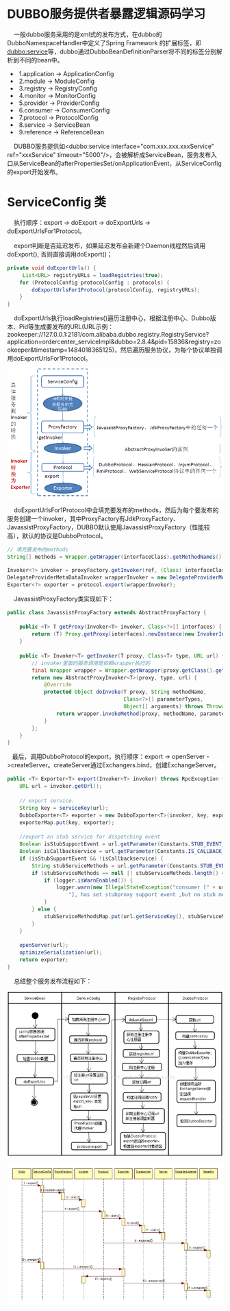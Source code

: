 DUBBO服务提供者暴露逻辑源码学习
=================

&nbsp;&nbsp;&nbsp;&nbsp;一般dubbo服务采用的是xml式的发布方式，在dubbo的DubboNamespaceHandler中定义了Spring Framework 的扩展标签，即<dubbo:service>等，dubbo通过DubboBeanDefinitionParser将不同的标签分别解析到不同的bean中。
- &nbsp;1.application -> ApplicationConfig
- &nbsp;2.module -> ModuleConfig
- &nbsp;3.registry -> RegistryConfig
- &nbsp;4.monitor -> MonitorConfig
- &nbsp;5.provider -> ProviderConfig
- &nbsp;6.consumer -> ConsumerConfig
- &nbsp;7.protocol -> ProtocolConfig
- &nbsp;8.service -> ServiceBean
- &nbsp;9.reference -> ReferenceBean

&nbsp;&nbsp;&nbsp;&nbsp;DUBBO服务提供如<dubbo:service interface="com.xxx.xxx.xxxService" ref="xxxService" timeout="5000"/>，会被解析成ServiceBean，服务发布入口从ServiceBean的afterPropertiesSet/onApplicationEvent，从ServiceConfig的export开始发布。

# ServiceConfig 类

&nbsp;&nbsp;&nbsp;&nbsp;执行顺序：export -> doExport -> doExportUrls -> doExportUrlsFor1Protocol。

&nbsp;&nbsp;&nbsp;&nbsp;export判断是否延迟发布，如果延迟发布会新建个Daemon线程然后调用doExport(), 否则直接调用doExport()；
~~~java
private void doExportUrls() {
     List<URL> registryURLs = loadRegistries(true);
    for (ProtocolConfig protocolConfig : protocols) {
        doExportUrlsFor1Protocol(protocolConfig, registryURLs);
    }
}
~~~

&nbsp;&nbsp;&nbsp;&nbsp;doExportUrls执行loadRegistries()遍历注册中心，根据注册中心、Dubbo版本、Pid等生成要发布的URL(URL示例： zookeeper://127.0.0.1:2181/com.alibaba.dubbo.registry.RegistryService?application=ordercenter_serviceImpl&dubbo=2.8.4&pid=15836&registry=zookeeper&timestamp=1484018365125)，然后遍历服务协议，为每个协议单独调用doExportUrlsFor1Protocol。

![服务暴露过程](static/服务暴露过程.png)

&nbsp;&nbsp;&nbsp;&nbsp;doExportUrlsFor1Protocol中会填充要发布的methods，然后为每个要发布的服务创建一个invoker，其中ProxyFactory有JdkProxyFactory、JavassistProxyFactory，DUBBO默认使用JavassistProxyFactory（性能较高），默认的协议是DubboProtocol。
~~~java
// 填充要发布的methods
String[] methods = Wrapper.getWrapper(interfaceClass).getMethodNames();
~~~
~~~java
Invoker<?> invoker = proxyFactory.getInvoker(ref, (Class) interfaceClass, registryURL.addParameterAndEncoded(Constants.EXPORT_KEY, url.toFullString()));
DelegateProviderMetaDataInvoker wrapperInvoker = new DelegateProviderMetaDataInvoker(invoker, this);
Exporter<?> exporter = protocol.export(wrapperInvoker);
~~~

&nbsp;&nbsp;&nbsp;&nbsp;JavassistProxyFactory类实现如下：
~~~java
public class JavassistProxyFactory extends AbstractProxyFactory {

    public <T> T getProxy(Invoker<T> invoker, Class<?>[] interfaces) {
        return (T) Proxy.getProxy(interfaces).newInstance(new InvokerInvocationHandler(invoker));
    }

    public <T> Invoker<T> getInvoker(T proxy, Class<T> type, URL url) {
        // invoker里面的服务调用是依赖wrapper执行的
        final Wrapper wrapper = Wrapper.getWrapper(proxy.getClass().getName().indexOf('$') < 0 ? proxy.getClass() : type);
        return new AbstractProxyInvoker<T>(proxy, type, url) {
            @Override
            protected Object doInvoke(T proxy, String methodName,
                                      Class<?>[] parameterTypes,
                                      Object[] arguments) throws Throwable {
                return wrapper.invokeMethod(proxy, methodName, parameterTypes, arguments);
            }
        };
    }
}
~~~

&nbsp;&nbsp;&nbsp;最后，调用DubboProtocol的export，执行顺序：export -> openServer ->createServer。createServer通过Exchangers.bind，创建ExchangeServer。
~~~java
public <T> Exporter<T> export(Invoker<T> invoker) throws RpcException {
    URL url = invoker.getUrl();

    // export service.
    String key = serviceKey(url);
    DubboExporter<T> exporter = new DubboExporter<T>(invoker, key, exporterMap);
    exporterMap.put(key, exporter);

    //export an stub service for dispatching event
    Boolean isStubSupportEvent = url.getParameter(Constants.STUB_EVENT_KEY, Constants.DEFAULT_STUB_EVENT);
    Boolean isCallbackservice = url.getParameter(Constants.IS_CALLBACK_SERVICE, false);
    if (isStubSupportEvent && !isCallbackservice) {
        String stubServiceMethods = url.getParameter(Constants.STUB_EVENT_METHODS_KEY);
        if (stubServiceMethods == null || stubServiceMethods.length() == 0) {
            if (logger.isWarnEnabled()) {
                logger.warn(new IllegalStateException("consumer [" + url.getParameter(Constants.INTERFACE_KEY) +
                    "], has set stubproxy support event ,but no stub methods founded."));
            }
        } else {
            stubServiceMethodsMap.put(url.getServiceKey(), stubServiceMethods);
        }
    }

    openServer(url);
    optimizeSerialization(url);
    return exporter;
}
~~~

&nbsp;&nbsp;&nbsp;&nbsp;总结整个服务发布流程如下：

![服务发布](static/服务发布.png)

![服务发布时序](static/服务发布时序.jpg)